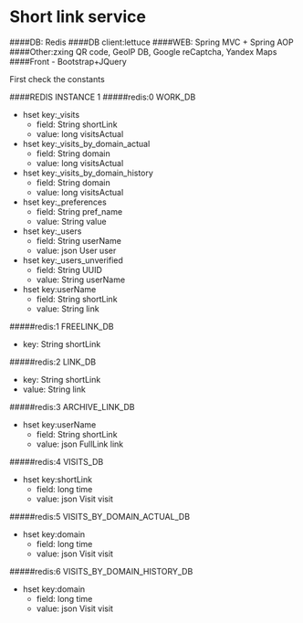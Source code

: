Short link service 
===============================

####DB: Redis
####DB client:lettuce
####WEB: Spring MVC + Spring AOP 
####Other:zxing QR code, GeoIP DB, Google reCaptcha, Yandex Maps
####Front - Bootstrap+JQuery


First check the constants

####REDIS INSTANCE 1
#####redis:0 WORK_DB
- hset key:_visits
    - field: String shortLink
    - value: long visitsActual
- hset key:_visits_by_domain_actual 
    - field: String domain
    - value: long visitsActual
- hset key:_visits_by_domain_history 
    - field: String domain
    - value: long visitsActual
- hset key:_preferences
    - field: String pref_name       
    - value: String value
- hset key:_users
    - field: String userName
    - value: json User user
- hset key:_users_unverified
    - field: String UUID
    - value: String userName    
- hset key:userName
    - field: String shortLink
    - value: String link

#####redis:1 FREELINK_DB 
- key: String shortLink

#####redis:2 LINK_DB 
- key: String shortLink
- value: String link

#####redis:3 ARCHIVE_LINK_DB 
- hset key:userName
    - field: String shortLink
    - value: json FullLink link

#####redis:4 VISITS_DB
- hset key:shortLink
    - field: long time
    - value: json Visit visit
    
#####redis:5 VISITS_BY_DOMAIN_ACTUAL_DB
- hset key:domain
    - field: long time
    - value: json Visit visit
    
#####redis:6 VISITS_BY_DOMAIN_HISTORY_DB
- hset key:domain
    - field: long time
    - value: json Visit visit    